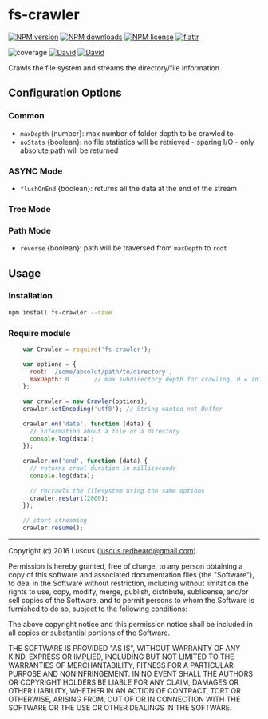 # fs-crawler

[![NPM version](https://img.shields.io/npm/v/fs-crawler.svg?style=flat)](https://www.npmjs.com/package/fs-crawler "View this project on NPM")
[![NPM downloads](https://img.shields.io/npm/dm/fs-crawler.svg?style=flat)](https://www.npmjs.com/package/fs-crawler "View this project on NPM")
[![NPM license](https://img.shields.io/npm/l/fs-crawler.svg?style=flat)](https://www.npmjs.com/package/fs-crawler "View this project on NPM")
[![flattr](https://img.shields.io/badge/flattr-donate-yellow.svg?style=flat)](http://flattr.com/thing/3817419/luscus-on-GitHub)

![coverage](https://rawgit.com/luscus/fs-crawler/master/reports/coverage.svg)
[![David](https://img.shields.io/david/luscus/fs-crawler.svg?style=flat)](https://david-dm.org/luscus/fs-crawler)
[![David](https://img.shields.io/david/dev/luscus/fs-crawler.svg?style=flat)](https://david-dm.org/luscus/fs-crawler#info=devDependencies)

Crawls the file system and streams the directory/file information.

## Configuration Options

### Common

* `maxDepth` {number}: max number of folder depth to be crawled to
* `noStats` {boolean}: no file statistics will be retrieved - sparing I/O - only absolute path will be returned

### ASYNC Mode

* `flushOnEnd` {boolean}: returns all the data at the end of the stream

### Tree Mode

### Path Mode

* `reverse` {boolean}: path will be traversed from `maxDepth` to `root`

## Usage

### Installation

```bash
npm install fs-crawler --save
```

### Require module

```javascript
    var Crawler = require('fs-crawler');
    
    var options = {
      root: '/some/absolut/path/to/directory',
      maxDepth: 0       // max subdirectory depth for crawling, 0 = infinity
    };
    
    var crawler = new Crawler(options);
    crawler.setEncoding('utf8'); // String wanted not Buffer
    
    crawler.on('data', function (data) {
      // information about a file or a directory
      console.log(data);
    });
    
    crawler.on('end', function (data) {
      // returns crawl duration in milliseconds
      console.log(data);
      
      // recrawls the filesystem using the same options
      crawler.restart(2000);
    });
    
    // start streaming
    crawler.resume();
```


-------------------
Copyright (c) 2016 Luscus (luscus.redbeard@gmail.com)

Permission is hereby granted, free of charge, to any person obtaining a copy of this software and associated documentation files (the "Software"), to deal in the Software without restriction, including without limitation the rights to use, copy, modify, merge, publish, distribute, sublicense, and/or sell copies of the Software, and to permit persons to whom the Software is furnished to do so, subject to the following conditions:

The above copyright notice and this permission notice shall be included in all copies or substantial portions of the Software.

THE SOFTWARE IS PROVIDED "AS IS", WITHOUT WARRANTY OF ANY KIND, EXPRESS OR IMPLIED, INCLUDING BUT NOT LIMITED TO THE WARRANTIES OF MERCHANTABILITY, FITNESS FOR A PARTICULAR PURPOSE AND NONINFRINGEMENT. IN NO EVENT SHALL THE AUTHORS OR COPYRIGHT HOLDERS BE LIABLE FOR ANY CLAIM, DAMAGES OR OTHER LIABILITY, WHETHER IN AN ACTION OF CONTRACT, TORT OR OTHERWISE, ARISING FROM, OUT OF OR IN CONNECTION WITH THE SOFTWARE OR THE USE OR OTHER DEALINGS IN THE SOFTWARE.
